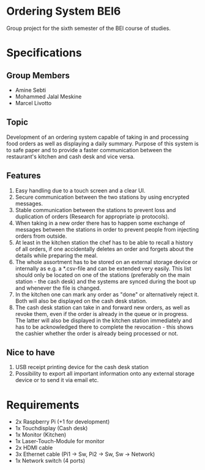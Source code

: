 # Ordering System BEI6

Group project for the sixth semester of the BEI course of studies.

# Specifications

## Group Members
* Amine Sebti
* Mohammed Jalal Meskine
* Marcel Livotto

## Topic
Development of an ordering system capable of taking in and processing food orders as well as displaying a daily summary. Purpose of this system is to safe paper and to provide a faster communication between the restaurant's kitchen and cash desk and vice versa.

## Features
1. Easy handling due to a touch screen and a clear UI.
1. Secure communication between the two stations by using encrypted messages.
1. Stable communication between the stations to prevent loss and duplication of orders (Research for appropriate ip protocols).
1. When taking in a new order there has to happen some exchange of messages between the stations in order to prevent people from injecting orders from outside.
1. At least in the kitchen station the chef has to be able to recall a history of all orders, if one accidentally deletes an order and forgets about the details while preparing the meal.
1. The whole assortment has to be stored on an external storage device or internally as e.g. a *.csv-file and can be extended very easily. This list should only be located on one of the stations (preferably on the main station - the cash desk) and the systems are synced during the boot up and whenever the file is changed.
1. In the kitchen one can mark any order as "done" or alternatively reject it. Both will also be displayed on the cash desk station.
1. The cash desk station can take in and forward new orders, as well as revoke them, even if the order is already in the queue or in progress. The latter will also be displayed in the kitchen station immediately and has to be acknowledged there to complete the revocation - this shows the cashier whether the order is already being processed or not.

## Nice to have
1. USB receipt printing device for the cash desk station
1. Possibility to export all important information onto any external storage device or to send it via email etc.

# Requirements
* 2x Raspberry Pi (+1 for development)
* 1x Touchdisplay (Cash desk)
* 1x Monitor (Kitchen)
* 1x Laser-Touch-Module for monitor
* 2x HDMI cable
* 3x Ethernet cable (Pi1 -> Sw, Pi2 -> Sw, Sw -> Network)
* 1x Network switch (4 ports)
